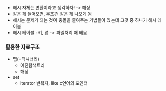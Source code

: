 - 해시 자체는 변환이라고 생각하자! -> 해싱
- 같은 게 들어오면, 무조건 같은 게 나오게 됨
- 해시는 문제가 되는 것이 충돌을 줄여주는 기법들이 있는데 그것 중 하나가 해시 테이블
- 해시 테이블 : 키, 맵 -> 파일처리 때 배움

### 활용한 자료구조

- 맵(=딕셔너리)
  - 이진탐색트리
  - 해싱
- set
  - iterator 반복자, like c언어의 포인터
